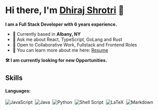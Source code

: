 # Hi there, I'm [Dhiraj Shrotri](https://portfolio.thisdotdev.com/) 👋

**I am a Full Stack Developer with 6 years experience.**

- 📍 Currently based in **Albany, NY**
- 💬 Ask me about React, TypeScript, GoLang and Rust
- 🤝 Open to Collaborative Work, Fullstack and Frontend Roles
- 📄 You can learn more about me here: [Resume](https://harlequin-ninnette-61.tiiny.site)

 **🛠️ I am currently looking for new Opportunities.**


## Skills

#### Languages:
![JavaScript](https://img.shields.io/badge/with%20a%20logo-grey?style=for-the-badge&logo=javascript)&nbsp;
![Java](https://img.shields.io/badge/Java-ED8B00?style=for-the-badge&logo=java&logoColor=white)&nbsp;
![Python](https://img.shields.io/badge/Python-3776AB?style=for-the-badge&logo=python&logoColor=white)&nbsp;
![Shell Script](https://img.shields.io/badge/Shell_Script-121011?style=for-the-badge&logo=gnu-bash&logoColor=white)&nbsp;
![LaTeX](https://img.shields.io/badge/latex-%23008080.svg?style=for-the-badge&logo=latex&logoColor=white)&nbsp;
![Markdown](https://img.shields.io/badge/markdown-%23000000.svg?style=for-the-badge&logo=markdown&logoColor=white)






<!--
**dhirajshrotri/dhirajshrotri** is a ✨ _special_ ✨ repository because its `README.md` (this file) appears on your GitHub profile.

Here are some ideas to get you started:

- 🔭 I’m currently working on ...
- 🌱 I’m currently learning ...
- 👯 I’m looking to collaborate on ...
- 🤔 I’m looking for help with ...
- 💬 Ask me about ...
- 📫 How to reach me: ...
- 😄 Pronouns: ...
- ⚡ Fun fact: ...
-->
